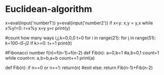 # Euclidean-algorithm
x=eval(input('number1'))
y=eval(input('number2'))
if x<y:
    x,y = y,x
while x%y!=0:
    r=x%y
    x=y
    y=r
print(y)

#count how many ways
i,j,k=0,0,0
t=0
for i in range(21):
    for j in range(51):
        k=100-i*5-j*2
        if k>=0:
            t+=1
print(t)


#Fibonacci number f(n)=f(n-1)+f(n-2)
def Fib(n):
    a=0,b=1 #a,b=0,1
    count=1
    while count<n:
        a,b=b,a+b
        count+=1
        print(a)
        
def Fib(n):
    if n==0 or n==1:
        return(n) #exit
    else:
        return Fib(n-1)+Fib(n-2)
